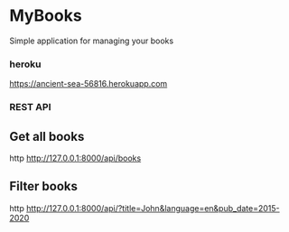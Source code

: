 # MyBooks
Simple application for managing your books

### heroku
https://ancient-sea-56816.herokuapp.com


### REST API

## Get all books
http http://127.0.0.1:8000/api/books

## Filter books

http http://127.0.0.1:8000/api/?title=John&language=en&pub_date=2015-2020
